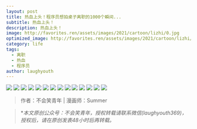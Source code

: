 ```yaml
---
layout: post
title: 热血上头！程序员想拍桌子离职的1000个瞬间...
subtitle: 热血上头！
description: 热血上头！
image: http://favorites.ren/assets/images/2021/cartoon/lizhi/0.jpg
optimized_image: http://favorites.ren/assets/images/2021/cartoon/lizhi/0.jpg
category: life
tags:
  - 离职
  - 热血
  - 程序员
author: laughyouth
---
```



![](http://favorites.ren/assets/images/2021/cartoon/lizhi/640.jpg)
![](http://favorites.ren/assets/images/2021/cartoon/lizhi/640-1.jpg)
![](http://favorites.ren/assets/images/2021/cartoon/lizhi/640-2.jpg)
![](http://favorites.ren/assets/images/2021/cartoon/lizhi/640-3.jpg)
![](http://favorites.ren/assets/images/2021/cartoon/lizhi/640-4.jpg)
![](http://favorites.ren/assets/images/2021/cartoon/lizhi/640-5.jpg)
![](http://favorites.ren/assets/images/2021/cartoon/lizhi/640-6.jpg)
![](http://favorites.ren/assets/images/2021/cartoon/lizhi/640-7.jpg)
![](http://favorites.ren/assets/images/2021/cartoon/lizhi/640-8.jpg)
![](http://favorites.ren/assets/images/2021/cartoon/lizhi/640-9.jpg)
![](http://favorites.ren/assets/images/2021/cartoon/lizhi/640-10.jpg)
![](http://favorites.ren/assets/images/2021/cartoon/lizhi/640-11.jpg)
![](http://favorites.ren/assets/images/2021/cartoon/lizhi/640-12.jpg)
![](http://favorites.ren/assets/images/2021/cartoon/lizhi/640-13.jpg)





>作者：不会笑青年 | 漫画师：Summer

>**本文原创公众号：不会笑青年，授权转载请联系微信(laughyouth369)，授权后，请在原创发表48小时后再转载。*